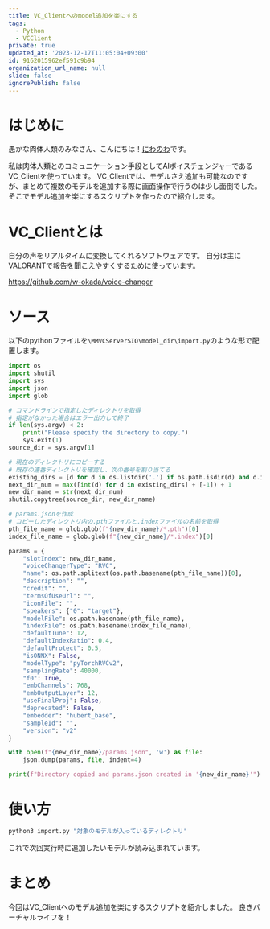 ```yaml
---
title: VC_Clientへのmodel追加を楽にする
tags:
  - Python
  - VCClient
private: true
updated_at: '2023-12-17T11:05:04+09:00'
id: 9162015962ef591c9b94
organization_url_name: null
slide: false
ignorePublish: false
---
```

# はじめに
愚かな肉体人類のみなさん、こんにちは！[にわのわ](https://twitter.com/niwa_nowa)です。

私は肉体人類とのコミュニケーション手段としてAIボイスチェンジャーであるVC_Clientを使っています。
VC_Clientでは、モデルさえ追加も可能なのですが、まとめて複数のモデルを追加する際に画面操作で行うのは少し面倒でした。
そこでモデル追加を楽にするスクリプトを作ったので紹介します。

# VC_Clientとは
自分の声をリアルタイムに変換してくれるソフトウェアです。
自分は主にVALORANTで報告を聞こえやすくするために使っています。

https://github.com/w-okada/voice-changer

# ソース
以下のpythonファイルを```\MMVCServerSIO\model_dir\import.py```のような形で配置します。

```python
import os
import shutil
import sys
import json
import glob

# コマンドラインで指定したディレクトリを取得
# 指定がなかった場合はエラー出力して終了
if len(sys.argv) < 2:
    print("Please specify the directory to copy.")
    sys.exit(1)
source_dir = sys.argv[1]

# 現在のディレクトリにコピーする
# 既存の連番ディレクトリを確認し、次の番号を割り当てる
existing_dirs = [d for d in os.listdir('.') if os.path.isdir(d) and d.isdigit()]
next_dir_num = max([int(d) for d in existing_dirs] + [-1]) + 1
new_dir_name = str(next_dir_num)
shutil.copytree(source_dir, new_dir_name)

# params.jsonを作成
# コピーしたディレクトリ内の.pthファイルと.indexファイルの名前を取得
pth_file_name = glob.glob(f"{new_dir_name}/*.pth")[0]
index_file_name = glob.glob(f"{new_dir_name}/*.index")[0]

params = {
    "slotIndex": new_dir_name,
    "voiceChangerType": "RVC",
    "name": os.path.splitext(os.path.basename(pth_file_name))[0],
    "description": "",
    "credit": "",
    "termsOfUseUrl": "",
    "iconFile": "",
    "speakers": {"0": "target"},
    "modelFile": os.path.basename(pth_file_name),
    "indexFile": os.path.basename(index_file_name),
    "defaultTune": 12,
    "defaultIndexRatio": 0.4,
    "defaultProtect": 0.5,
    "isONNX": False,
    "modelType": "pyTorchRVCv2",
    "samplingRate": 40000,
    "f0": True,
    "embChannels": 768,
    "embOutputLayer": 12,
    "useFinalProj": False,
    "deprecated": False,
    "embedder": "hubert_base",
    "sampleId": "",
    "version": "v2"
}

with open(f"{new_dir_name}/params.json", 'w') as file:
    json.dump(params, file, indent=4)

print(f"Directory copied and params.json created in '{new_dir_name}'")

```

# 使い方
```bash
python3 import.py "対象のモデルが入っているディレクトリ"
```

これで次回実行時に追加したいモデルが読み込まれています。

# まとめ
今回はVC_Clientへのモデル追加を楽にするスクリプトを紹介しました。
良きバーチャルライフを！
